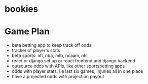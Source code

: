 # bookies

<h1>Game Plan</h1>

<ul>
<li>beta betting app to keep track off odds</li>
<li>tracker of player's stats</li>
<li>beta sports: nfl, nba, mlb, ncaam, nhl</li>
<li>react or django set up or react frontend and django backend</li>
<li>outsource odds with APIs, like other sportsbetting apps</li>
<li>odds with player stats, i.e last six games, injuries all in one place</li>
<li>have a projected odds with projection payout</li>
</ul>